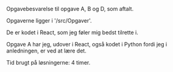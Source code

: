 Opgavebesvarelse til opgave A, B og D, som aftalt.

Opgaverne ligger i '/src/Opgaver'.

De er kodet i React, som jeg føler mig bedst tilrette i.

Opgave A har jeg, udover i React, også kodet i Python fordi jeg i anledningen, er ved at lære det.

Tid brugt på løsningerne: 4 timer.
